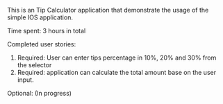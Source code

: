 This is an Tip Calculator application that demonstrate the usage of the simple IOS application. 

Time spent: 3 hours in total

Completed user stories:

1. Required: User can enter tips percentage in 10%, 20% and 30% from the selector
2. Required: application can calculate the total amount base on the user input.


Optional: (In progress)


